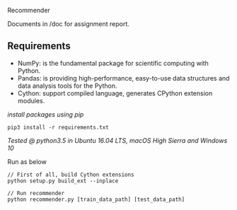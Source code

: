 Recommender

Documents in /doc for assignment report.

## Requirements

- NumPy: is the fundamental package for scientific computing with Python.
- Pandas: is providing high-performance, easy-to-use data structures and data analysis tools for the Python.
- Cython: support compiled language, generates CPython extension modules.

*install packages using pip*
```
pip3 install -r requirements.txt
```

*Tested @ python3.5 in Ubuntu 16.04 LTS, macOS High Sierra and Windows 10*

Run as below
```
// First of all, build Cython extensions
python setup.py build_ext --inplace

// Run recommender
python recommender.py [train_data_path] [test_data_path]
```
